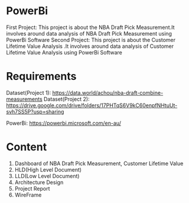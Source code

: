 # PowerBi
First Project: This project is about the NBA Draft Pick Measurement.It involves around data analysis of NBA Draft Pick Measurement using PowerBi Software
Second Project: This project is about the Customer Lifetime Value Analysis .It involves around data analysis of Customer Lifetime Value Analysis using PowerBi Software

# Requirements
 Dataset(Project 1): https://data.world/achou/nba-draft-combine-measurements
 Dataset(Project 2): https://drive.google.com/drive/folders/17PHTqS6V9kC60enpfNHtuUt-svh7SS5P?usp=sharing
 
 PowerBi: https://powerbi.microsoft.com/en-au/

# Content
1. Dashboard of NBA Draft Pick Measurement, Customer Lifetime Value
2. HLD(High Level Document)
3. LLD(Low Level Document)
4. Architecture Design
5. Project Report
6. WireFrame 
